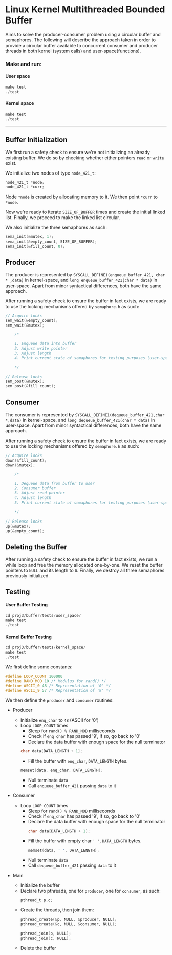 # Linux Kernel Multithreaded Bounded Buffer

Aims to solve the producer-consumer problem using a circular buffer and semaphores. The following will describe the approach taken in order to provide a circular buffer available to concurrent consumer and producer threads in both kernel (system calls) and user-space(functions).

### Make and run:
#### User space
```c
make test
./test
```
#### Kernel space
```c
make test
./test
```
---
## Buffer Initialization
We first run a safety check to ensure we're not initializing an already existing buffer. We do so by checking whether either pointers ```read``` or ```write``` exist.

We initialize two nodes of type ```node_421_t```:
```c
node_421_t *node;
node_421_t *curr;
```
Node ```*node``` is created by allocating memory to it. We then point ```*curr``` to ```*node```.

Now we're ready to iterate ```SIZE_OF_BUFFER``` times and create the initial linked list. Finally, we proceed to make the linked list circular. 

We also initialize the three semaphores as such:
```c
sema_init(&mutex, 1);
sema_init(&empty_count, SIZE_OF_BUFFER);
sema_init(&fill_count, 0);
```
## Producer
The producer is represented by ```SYSCALL_DEFINE1(enqueue_buffer_421, char * ,data)``` in kernel-space, and ```long enqueue_buffer_421(char * data)``` in user-space. Apart from minor syntactical differences, both have the same approach. 

After running a safety check to ensure the buffer in fact exists, we are ready to use the locking mechanisms offered by ```semaphore.h``` as such: 
```c
// Acquire locks
sem_wait(&empty_count);
sem_wait(&mutex);		

    /*

    1. Enqueue data into buffer
    2. Adjust write pointer
    3. Adjust length
    4. Print current state of semaphores for testing purposes (user-space only)
 
    */

// Release locks 
sem_post(&mutex);
sem_post(&fill_count);	
```
## Consumer
The consumer is represented by ```SYSCALL_DEFINE1(dequeue_buffer_421,char *,data)``` in kernel-space, and ```long dequeue_buffer_421(char * data)``` in user-space. Apart from minor syntactical differences, both have the same approach. 

After running a safety check to ensure the buffer in fact exists, we are ready to use the locking mechanisms offered by ```semaphore.h``` as such: 
```c
// Acquire locks
down(&fill_count);
down(&mutex);

	/*

    1. Dequeue data from buffer to user
    2. Consumer buffer
    3. Adjust read pointer
    4. Adjust length 
    5. Print current state of semaphores for testing purposes (user-space only)
    
    */
	
// Release locks
up(&mutex);
up(&empty_count);
```
## Deleting the Buffer
After running a safety check to ensure the buffer in fact exists, we run a while loop and free the memory allocated one-by-one. We reset the buffer pointers to ```NULL``` and its length to ```0```. Finally, we destroy all three semaphores previously initialized. 

## Testing
#### User Buffer Testing
```c
cd proj3/buffer/tests/user_space/
make test
./test
```
#### Kernel Buffer Testing
```c
cd proj3/buffer/tests/kernel_space/
make test
./test
```

We first define some constants:
```c
#define LOOP_COUNT 100000
#define RAND_MOD 10 /* Modulus for rand() */
#define ASCII_0 48 /* Representation of '0' */
#define ASCII_9 57 /* Representation of '9' */
```
We then define the ```producer``` and ```consumer``` routines:

- Producer
     - Initialize ```enq_char``` to ```48``` (ASCII for '0')
     - Loop ```LOOP_COUNT``` times 
       - Sleep for ```rand() % RAND_MOD``` milliseconds  
       - Check if ```enq_char``` has passed '9', if so, go back to '0'
       - Declare the data buffer with enough space for the null terminator
       ```c
       char data[DATA_LENGTH + 1];
       ```
       - Fill the buffer with ```enq_char```, ```DATA_LENGTH``` bytes. 
       ```c
       memset(data, enq_char, DATA_LENGTH);
       ```
       - Null terminate ```data```
       - Call ```enqueue_buffer_421``` passing ```data``` to it

- Consumer
     - Loop ```LOOP_COUNT``` times 
       - Sleep for ```rand() % RAND_MOD``` milliseconds  
       - Check if ```enq_char``` has passed '9', if so, go back to '0'
       - Declare the data buffer with enough space for the null terminator
         ```c
         char data[DATA_LENGTH + 1];
         ```
       - Fill the buffer with empty char ```' '```, ```DATA_LENGTH``` bytes. 
         ```c
         memset(data, ' ', DATA_LENGTH);
         ```
       - Null terminate ```data```
       - Call ```dequeue_buffer_421``` passing ```data``` to it

- Main
     - Initialize the buffer
     - Declare two pthreads, one for ```producer```, one for ```consumer```, as such: 
         ```c
         pthread_t p,c;
         ```
     - Create the threads, then join them:
        ```c
        pthread_create(&p, NULL, &producer, NULL);
	    pthread_create(&c, NULL, &consumer, NULL);
	
	    pthread_join(p, NULL);
	    pthread_join(c, NULL);
        ```
     - Delete the buffer